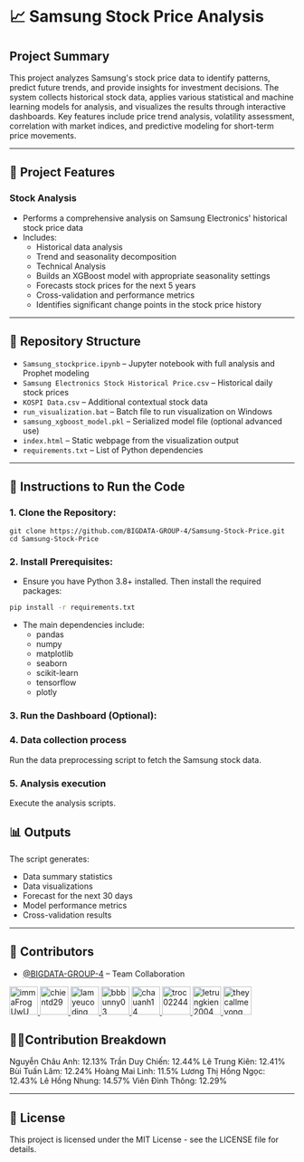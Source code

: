 # 📈 Samsung Stock Price Analysis

## **Project Summary**
This project analyzes Samsung's stock price data to identify patterns, predict future trends, and provide insights for investment decisions. The system collects historical stock data, applies various statistical and machine learning models for analysis, and visualizes the results through interactive dashboards. Key features include price trend analysis, volatility assessment, correlation with market indices, and predictive modeling for short-term price movements.

---

## 🧠 Project Features

### **Stock Analysis**
- Performs a comprehensive analysis on Samsung Electronics' historical stock price data
- Includes:
  - Historical data analysis
  - Trend and seasonality decomposition
  - Technical Analysis
  - Builds an XGBoost model with appropriate seasonality settings
  - Forecasts stock prices for the next 5 years
  - Cross-validation and performance metrics
  - Identifies significant change points in the stock price history
  
---

## 📁 Repository Structure

- `Samsung_stockprice.ipynb` – Jupyter notebook with full analysis and Prophet modeling
- `Samsung Electronics Stock Historical Price.csv` – Historical daily stock prices
- `KOSPI Data.csv` – Additional contextual stock data
- `run_visualization.bat` – Batch file to run visualization on Windows
- `samsung_xgboost_model.pkl` – Serialized model file (optional advanced use)
- `index.html` – Static webpage from the visualization output
- `requirements.txt` – List of Python dependencies

---

## 🚀 Instructions to Run the Code

### 1. Clone the Repository:
```
git clone https://github.com/BIGDATA-GROUP-4/Samsung-Stock-Price.git
cd Samsung-Stock-Price
```

### 2. Install Prerequisites:
- Ensure you have Python 3.8+ installed. Then install the required packages:
```bash
pip install -r requirements.txt
```
- The main dependencies include:
  - pandas
  - numpy
  - matplotlib
  - seaborn
  - scikit-learn
  - tensorflow
  - plotly

### 3. Run the Dashboard (Optional):

### 4. Data collection process
Run the data preprocessing script to fetch the Samsung stock data.

### 5. Analysis execution
Execute the analysis scripts.

## 📊 Outputs

The script generates: 
   - Data summary statistics
   - Data visualizations
   - Forecast for the next 30 days
   - Model performance metrics
   - Cross-validation results

---

## 👥 Contributors

- [@BIGDATA-GROUP-4](https://github.com/BIGDATA-GROUP-4) – Team Collaboration
<a href="https://github.com/immaFrogUwU">
  <img src="https://avatars.githubusercontent.com/u/130581573?v=4" width="50" height="50" alt="immaFrogUwU"/>
</a>
<a href="https://github.com/chientd29">
  <img src="https://avatars.githubusercontent.com/u/137612901?v=4" width="50" height="50" alt="chientd29"/>
</a>
<a href="https://github.com/lamyeucoding">
  <img src="https://avatars.githubusercontent.com/u/203073838?v=4" width="50" height="50" alt="lamyeucoding"/>
</a>
<a href="https://github.com/bbbunny03">
  <img src="https://avatars.githubusercontent.com/u/207357130?v=4" width="50" height="50" alt="bbbunny03"/>
</a>
<a href="https://github.com/chauanh14">
  <img src="https://avatars.githubusercontent.com/u/207451086?v=4" width="50" height="50" alt="chauanh14"/>
</a>
<a href="https://github.com/troc02244">
  <img src="https://avatars.githubusercontent.com/u/192955263?v=4" width="50" height="50" alt="troc02244"/>
</a>
<a href="https://github.com/letrungkien2004">
  <img src="https://avatars.githubusercontent.com/u/207433917?v=4" width="50" height="50" alt="letrungkien2004"/>
</a>
<a href="https://github.com/theycallmevong">
  <img src="https://avatars.githubusercontent.com/u/207429199?v=4" width="50" height="50" alt="theycallmevong"/>
</a>

## 🧑‍💼Contribution Breakdown

Nguyễn Châu Anh: 12.13%
Trần Duy Chiến: 12.44%
Lê Trung Kiên: 12.41%
Bùi Tuấn Lâm: 12.24%
Hoàng Mai Linh: 11.5%
Lương Thị Hồng Ngọc: 12.43%
Lê Hồng Nhung: 14.57%
Viên Đình Thông: 12.29%

---

## 📄 License

This project is licensed under the MIT License - see the LICENSE file for details.
